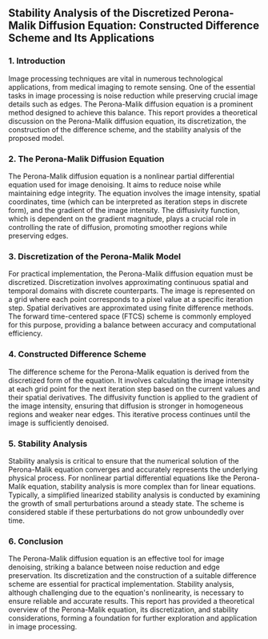 ## Stability Analysis of the Discretized Perona-Malik Diffusion Equation: Constructed Difference Scheme and Its Applications

### 1. Introduction
Image processing techniques are vital in numerous technological applications, from medical imaging to remote sensing. One of the essential tasks in image processing is noise reduction while preserving crucial image details such as edges. The Perona-Malik diffusion equation is a prominent method designed to achieve this balance. This report provides a theoretical discussion on the Perona-Malik diffusion equation, its discretization, the construction of the difference scheme, and the stability analysis of the proposed model.

### 2. The Perona-Malik Diffusion Equation
The Perona-Malik diffusion equation is a nonlinear partial differential equation used for image denoising. It aims to reduce noise while maintaining edge integrity. The equation involves the image intensity, spatial coordinates, time (which can be interpreted as iteration steps in discrete form), and the gradient of the image intensity. The diffusivity function, which is dependent on the gradient magnitude, plays a crucial role in controlling the rate of diffusion, promoting smoother regions while preserving edges.

### 3. Discretization of the Perona-Malik Model
For practical implementation, the Perona-Malik diffusion equation must be discretized. Discretization involves approximating continuous spatial and temporal domains with discrete counterparts. The image is represented on a grid where each point corresponds to a pixel value at a specific iteration step. Spatial derivatives are approximated using finite difference methods. The forward time-centered space (FTCS) scheme is commonly employed for this purpose, providing a balance between accuracy and computational efficiency.

### 4. Constructed Difference Scheme
The difference scheme for the Perona-Malik equation is derived from the discretized form of the equation. It involves calculating the image intensity at each grid point for the next iteration step based on the current values and their spatial derivatives. The diffusivity function is applied to the gradient of the image intensity, ensuring that diffusion is stronger in homogeneous regions and weaker near edges. This iterative process continues until the image is sufficiently denoised.

### 5. Stability Analysis
Stability analysis is critical to ensure that the numerical solution of the Perona-Malik equation converges and accurately represents the underlying physical process. For nonlinear partial differential equations like the Perona-Malik equation, stability analysis is more complex than for linear equations. Typically, a simplified linearized stability analysis is conducted by examining the growth of small perturbations around a steady state. The scheme is considered stable if these perturbations do not grow unboundedly over time.

### 6. Conclusion
The Perona-Malik diffusion equation is an effective tool for image denoising, striking a balance between noise reduction and edge preservation. Its discretization and the construction of a suitable difference scheme are essential for practical implementation. Stability analysis, although challenging due to the equation's nonlinearity, is necessary to ensure reliable and accurate results. This report has provided a theoretical overview of the Perona-Malik equation, its discretization, and stability considerations, forming a foundation for further exploration and application in image processing.
